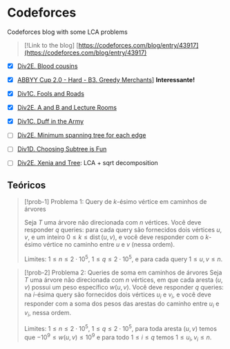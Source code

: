 # Codeforces

Codeforces blog with some LCA problems

> [!Link to the blog]
> [https://codeforces.com/blog/entry/43917](https://codeforces.com/blog/entry/43917)

- [x] [Div2E. Blood cousins](https://codeforces.com/contest/208/problem/E)
- [x] [ABBYY Cup 2.0 - Hard - B3. Greedy Merchants](https://codeforces.com/contest/178/problem/B3)] **Interessante!**
- [x] [Div1C. Fools and Roads](https://codeforces.com/contest/191/problem/C)
- [x] [Div2E. A and B and Lecture Rooms](https://codeforces.com/contest/519/problem/E)
- [x] [Div1C. Duff in the Army](https://codeforces.com/contest/587/problem/C)
- [ ] [Div2E. Minimum spanning tree for each edge](https://codeforces.com/contest/609/problem/E)
- [ ] [Div1D. Choosing Subtree is Fun](https://codeforces.com/contest/372/problem/D)
- [ ] [Div2E. Xenia and Tree](https://codeforces.com/contest/342/problem/E): LCA + sqrt decomposition


## Teóricos


> [!prob-1] Problema 1: Query de $k$-ésimo vértice em caminhos de árvores
> 
> Seja $T$ uma árvore não direcionada com $n$ vértices. Você deve responder $q$ queries: para cada query são fornecidos dois vértices $u$, $v$, e um inteiro $0 \leq k \leq \operatorname{dist}(u, v)$, e você deve responder com o $k$-ésimo vértice no caminho entre $u$ e $v$ (nessa ordem).
> 
> Limites: $1 \leq n \leq 2\cdot 10^5$, $1 \leq q \leq 2\cdot 10^5$, e para cada query $1 \leq u, v \leq n$.



> [!prob-2] Problema 2: Queries de soma em caminhos de árvores
> Seja $T$ uma árvore não direcionada com $n$ vértices, em que cada aresta $(u,v)$ possui um peso específico $w(u, v)$. Você deve responder $q$ queries: na $i$-ésima query são fornecidos dois vértices $u_i$ e $v_i$, e você deve responder com a soma dos pesos das arestas do caminho entre $u_i$ e $v_i$, nessa ordem.
> 
>Limites: $1 \leq n \leq 2 \cdot 10^5$, $1 \leq q \leq 2 \cdot 10^5$, para toda aresta $(u,v)$ temos que $-10^9 \leq w(u,v) \leq 10^9$ e para todo $1 \leq i \leq q$ temos $1 \leq u_i, v_i \leq n$.
 

